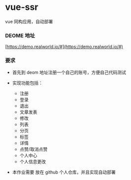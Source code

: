 # vue-ssr
vue 同构应用，自动部署

### DEOME 地址

[https://demo.realworld.io/#](https://demo.realworld.io/#)

### 要求

- 首先到 deom 地址注册一个自己的账号，方便自己代码测试

- 实现功能包括：
  - 注册
  - 登录
  - 退出
  - 文章发表
  - 修改
  - 列表
  - 分页
  - 标签
  - 详情
  - 点赞/取消点赞
  - 个人中心
  - 个人信息更改

- 本作业需要 放在 github 个人仓库，并且实现自动部署

